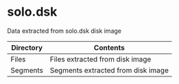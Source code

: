 # solo.dsk
Data extracted from solo.dsk disk image

|Directory|Contents                                    |       
|---------|--------------------------------------------|
|Files    |Files extracted from disk image             |
|Segments |Segments extracted from disk image          |
